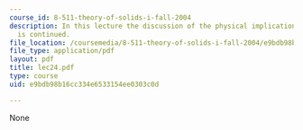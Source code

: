 ```yaml
---
course_id: 8-511-theory-of-solids-i-fall-2004
description: In this lecture the discussion of the physical implications of the quasiparticles
  is continued.
file_location: /coursemedia/8-511-theory-of-solids-i-fall-2004/e9bdb98b16cc334e6533154ee0303c0d_lec24.pdf
file_type: application/pdf
layout: pdf
title: lec24.pdf
type: course
uid: e9bdb98b16cc334e6533154ee0303c0d

---
```

None